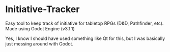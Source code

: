 # Initiative-Tracker
Easy tool to keep track of initiative for tabletop RPGs (D&amp;D, Pathfinder, etc).
Made using Godot Engine (v3.1.1)

Yes, I know I should have used something like Qt for this, but I was basically just messing around with Godot.
